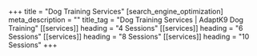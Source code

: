 +++
title = "Dog Training Services"
[search_engine_optimization]
meta_description = ""
title_tag = "Dog Training Services | AdaptK9 Dog Training"
[[services]]
heading = "4 Sessions"
[[services]]
heading = "6 Sessions"
[[services]]
heading = "8 Sessions"
[[services]]
heading = "10 Sessions"
+++
